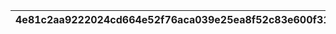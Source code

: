 |4e81c2aa9222024cd664e52f76aca039e25ea8f52c83e600f31de7caae13b9af|e738641f654ed6e8642966be263f49999a62f5aa7f8dd16a914b4183d31ce8cc|a38a97b9022864a72e90fe124ed62de717c97f8ab61314d5f317b35671355d0d|22a6fdf3c4c0babb7a556a119d1a3f43abfa557d962a3a287fdd67e5ddff5746|bd872242a5fa01aea637b26e37551a8b36587470d4546f6d29e2e3bccacd47e8|456d048427f9a4c4c07acda5525c86409c132ebf42125fd35a756795804a5b5b|d5c3ded47bd36cc70b2600052a8e89874d40920e21d990aadb4e01abc12dbad7|afb9a0556c728e6408cec37cf23886d9cf329cb6e01dac82ce21004a71c779e0|0f1fdfda4e5fe926f88830416ba3fb31dee530f4cf212c5dbd2058b452baa214|dddc61caabbbd467c00dfad6a6b8890b938565e4c3cf002d16de9d67d9dfba61|22543195cab120fc5a23b3d142aa3a62f1915a5a76cc029ea1c8d03ae70e8da9|
| --- | --- | --- | --- | --- | --- | --- | --- | --- | --- | --- |